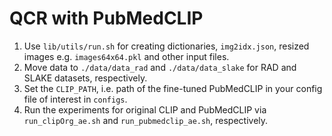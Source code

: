 # QCR with PubMedCLIP

1. Use ```lib/utils/run.sh``` for creating dictionaries, ```img2idx.json```, resized images e.g. ```images64x64.pkl``` and other input files.
2. Move data to ```./data/data_rad``` and ```./data/data_slake``` for RAD and SLAKE datasets, respectively.
3. Set the ```CLIP_PATH```, i.e. path of the fine-tuned PubMedCLIP in your config file of interest in ```configs```.
4. Run the experiments for original CLIP and PubMedCLIP via ```run_clipOrg_ae.sh``` and ```run_pubmedclip_ae.sh```, respectively.
